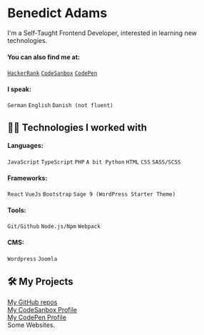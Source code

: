 # Benedict Adams

I'm a Self-Taught Frontend Developer, interested in learning new technologies.
#### You can also find me at:
[`HackerRank`](https://hackerrank.com/benada002) [`CodeSanbox`](https://codesandbox.io/u/benada002/sandboxes) [`CodePen`](https://codepen.io/benada002)
#### I speak:
`German` `English` `Danish (not fluent)`

## :man_technologist: Technologies I worked with
#### Languages:
`JavaScript` `TypeScript` `PHP` `A bit Python` `HTML` `CSS` `SASS/SCSS`
#### Frameworks:
`React` `VueJs` `Bootstrap` `Sage 9 (WordPress Starter Theme)`
#### Tools:
`Git/Github` `Node.js/Npm` `Webpack`
#### CMS:
`Wordpress` `Joomla`

## :hammer_and_wrench: My Projects
[My GitHub repos](https://github.com/benada002?tab=repositories)<br/>
[My CodeSanbox Profile](https://codesandbox.io/u/benada002/sandboxes)<br/>
[My CodePen Profile](https://codepen.io/benada002)<br/>
Some Websites.
